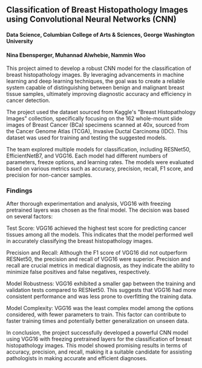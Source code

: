 ## Classification of Breast Histopathology Images using Convolutional Neural Networks (CNN)
#### Data Science, Columbian College of Arts & Sciences, George Washington University
#### Nina Ebensperger, Muhannad Alwhebie, Nammin Woo

This project aimed to develop a robust CNN model for the classification of breast histopathology images. By leveraging advancements in machine learning and deep learning techniques, the goal was to create a reliable system capable of distinguishing between benign and malignant breast tissue samples, ultimately improving diagnostic accuracy and efficiency in cancer detection.

The project used the dataset sourced from Kaggle's "Breast Histopathology Images" collection, specifically focusing on the 162 whole-mount slide images of Breast Cancer (BCa) specimens scanned at 40x, sourced from the Cancer Genome Atlas (TCGA), Invasive Ductal Carcinoma (IDC). This dataset was used for training and testing the suggested models.

The team explored multiple models for classification, including RESNet50, EfficientNetB7, and VGG16. Each model had different numbers of parameters, freeze options, and learning rates. The models were evaluated based on various metrics such as accuracy, precision, recall, F1 score, and precision for non-cancer samples.

### Findings

After thorough experimentation and analysis, VGG16 with freezing pretrained layers was chosen as the final model. The decision was based on several factors:

Test Score: VGG16 achieved the highest test score for predicting cancer tissues among all the models. This indicates that the model performed well in accurately classifying the breast histopathology images.

Precision and Recall: Although the F1 score of VGG16 did not outperform RESNet50, the precision and recall of VGG16 were superior. Precision and recall are crucial metrics in medical diagnosis, as they indicate the ability to minimize false positives and false negatives, respectively.

Model Robustness: VGG16 exhibited a smaller gap between the training and validation tests compared to RESNet50. This suggests that VGG16 had more consistent performance and was less prone to overfitting the training data.

Model Complexity: VGG16 was the least complex model among the options considered, with fewer parameters to train. This factor can contribute to faster training times and potentially better generalization on unseen data.

In conclusion, the project successfully developed a powerful CNN model using VGG16 with freezing pretrained layers for the classification of breast histopathology images. This model showed promising results in terms of accuracy, precision, and recall, making it a suitable candidate for assisting pathologists in making accurate and efficient diagnoses.
